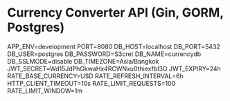 # Currency Converter API (Gin, GORM, Postgres)

APP_ENV=development
PORT=8080
DB_HOST=localhost
DB_PORT=5432
DB_USER=postgres
DB_PASSWORD=S3cret
DB_NAME=currencydb
DB_SSLMODE=disable
DB_TIMEZONE=Asia/Bangkok
JWT_SECRET=Wd15JdPhGkwaHx4RCWNxu0thiexfbI3O
JWT_EXPIRY=24h
RATE_BASE_CURRENCY=USD
RATE_REFRESH_INTERVAL=6h
HTTP_CLIENT_TIMEOUT=10s
RATE_LIMIT_REQUESTS=100
RATE_LIMIT_WINDOW=1m